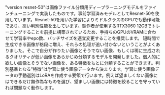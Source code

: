 "version resnet-50"は画像ファイル分類用ディープラーニングモデルをファインチューニングで実装したものです。事前学習済みモデルとしてResnet-50を使用しています。Resnet-50を用いた学習によりミドルクラスのGPUでも動作可能であり、高い判別性能を出しています。製作者が使用するRTX3060 12GBでトレーニングすることを前提に構築されているため、手持ちのGPUのVRAMに合わせて学習率やepo数、バッチサイズを適宜変更することを推奨します。
短時間で生成できる画像が格段に増え、それらの処理が追い付かないということがよくありました。そこで自分が作りたい画像とそうでない画像、もしくは稀に生成されるクオリティが低い画像をあらかじめ分類するモデルを開発しました。個人的に欲しい画像とそうでない画像を、ある特徴をもとに分類することができます。判別基準となる”特徴”は学習に使う画像データから決まります。学習に使う画像データの手動選別はLoRAを作成する要領で行います。例えば望ましくない画像にはできるだけ無作為なものを選び、望ましい画像には特徴を絞ることを守っていれば問題なく動作します。


